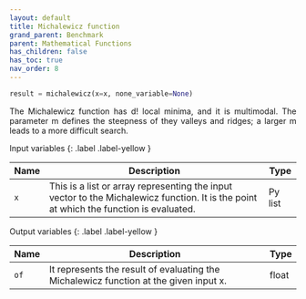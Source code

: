 ```yaml
---
layout: default
title: Michalewicz function
grand_parent: Benchmark
parent: Mathematical Functions
has_children: false
has_toc: true
nav_order: 8
---
```


<!--Don't delete ths script-->
<script src = "https://polyfill.io/v3/polyfill.min.js?features=es6"></script>
<script id = "MathJax-script" async src="https://cdn.jsdelivr.net/npm/mathjax@3/es5/tex-mml-chtml.js"></script>
<!--Don't delete ths script-->

```python
result = michalewicz(x=x, none_variable=None)
```

<p align="justify">
    The Michalewicz function has d! local minima, and it is multimodal. 
    The parameter m defines the steepness of they valleys and ridges; 
    a larger m leads to a more difficult search.
</p>

Input variables
{: .label .label-yellow }

<table style = "width:100%">
    <thead>
      <tr>
        <th>Name</th>
        <th>Description</th>
        <th>Type</th>
      </tr>
    </thead>
    <tr>
        <td><code>x</code></td>
        <td>This is a list or array representing the input vector to the Michalewicz function. It is the point at which the function is evaluated.</td>
        <td>Py list </td>
    </tr>
</table>

Output variables
{: .label .label-yellow }

<table style = "width:100%">
    <thead>
      <tr>
        <th>Name</th>
        <th>Description</th>
        <th>Type</th>
      </tr>
    </thead>
    <tr>
        <td><code>of</code></td>
        <td>It represents the result of evaluating the Michalewicz function at the given input x.</td>
        <td>float</td>
    </tr>
</table>
